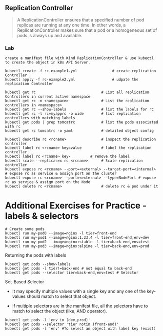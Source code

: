 ## Replication Controller 

> A ReplicationController ensures that a specified number of pod replicas are running at any one time. In other words, a ReplicationController makes sure that a pod or a homogeneous set of pods is always up and available.


### Lab

```
create a manifest file with Kind ReplicationController & use kubectl to create the object in k8s API Server.

kubectl create -f rc-example1.yml                # create replication Controller
kubectl apply -f rc-example2.yml                 # udpate the replication Controller

kubectl get rc                              # List all replication Controllers in current active namespace
kubectl get rc -n <namespace>               # List the replication controllers in <namespace>
kubectl get rc --show-labels                # list the labels for rc
kubectl get rc -l rc=myapprc -o wide        # list replication controllers with matching labels
kubectl get pods | grep tomcatrc            # list the pods associated with rc
kubectl get rc tomcatrc -o yaml             # detailed object config
 
kubectl describe rc <rcname>                # inspect the replication controller
kubectl label rc <rcname> key=value         # label the replication controller
kubectl label rc <rcname> key-         # remove the label
kubectl scale --replicas=x rc <rcname>      # Scale replication controller
kubectl expose rc <rcname> --port=<external> --target-port=<internal> # expose rc as service & assign port on the cluster
kubectl expose rc <rcname> --port=<external> --type=NodePort # expose rc as service & assign port on the Node
kubectl delete rc <rcname>                  # delete rc & pod under it
```

# Additional Exercises for Practice - labels & selectors

```
# Create some pods
kubectl run my-pod0 --image=nginx -l tier=front-end
kubectl run my-pod1 --image=nginx:1.23.4 -l tier=front-end,env=dev
kubectl run my-pod2 --image=nginx:stable -l tier=back-end,env=test
kubectl run my-pod3 --image=nginx:alpine -l tier=back-end,env=prod
```

Returning the pods with labels

```
kubectl get pods --show-labels
kubectl get pods -l tier!=back-end # not equal to back-end
kubectl get pods --selector tier=back-end,env=test # Selector
```

Set-Based Selector
- It may specify multiple values with a single key and any one of the key-values should match to select that object.

- If multiple selectors are in the manifest file, all the selectors have to match to select the object (like, AND operator).

```
kubectl get pods -l 'env in (dev,prod)'
kubectl get pods --selector 'tier notin (front-end)'
kubectl get pods -l 'env' #To select an object with label key (exist)


```

